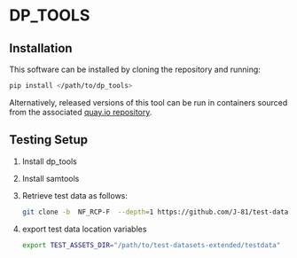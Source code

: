 # DP_TOOLS

## Installation

This software can be installed by cloning the repository and running:

``` bash
pip install </path/to/dp_tools>
```

Alternatively, released versions of this tool can be run in containers sourced from the associated [quay.io repository]().

## Testing Setup

1. Install dp_tools
2. Install samtools
3. Retrieve test data as follows:

    ``` bash
    git clone -b  NF_RCP-F  --depth=1 https://github.com/J-81/test-datasets-extended.git --single-branch && rm -rf test-datasets-extended/.git
    ```

4. export test data location variables

    ``` bash
    export TEST_ASSETS_DIR="/path/to/test-datasets-extended/testdata"
    ```
